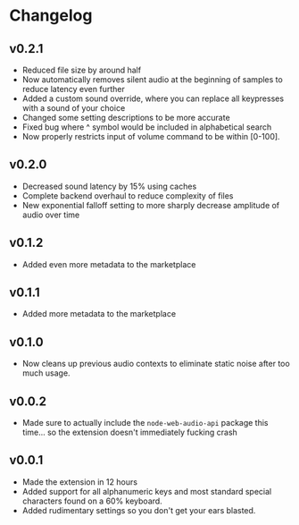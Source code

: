 # Changelog

## v0.2.1

-   Reduced file size by around half
-   Now automatically removes silent audio at the beginning of samples to reduce latency even further
-   Added a custom sound override, where you can replace all keypresses with a sound of your choice
-   Changed some setting descriptions to be more accurate
-   Fixed bug where ^ symbol would be included in alphabetical search
-   Now properly restricts input of volume command to be within [0-100].

## v0.2.0

-   Decreased sound latency by 15% using caches
-   Complete backend overhaul to reduce complexity of files
-   New exponential falloff setting to more sharply decrease amplitude of audio over time

## v0.1.2

-   Added even more metadata to the marketplace

## v0.1.1

-   Added more metadata to the marketplace

## v0.1.0

-   Now cleans up previous audio contexts to eliminate static noise after too much usage.

## v0.0.2

-   Made sure to actually include the `node-web-audio-api` package this time... so the extension doesn't immediately fucking crash

## v0.0.1

-   Made the extension in 12 hours
-   Added support for all alphanumeric keys and most standard special characters found on a 60% keyboard.
-   Added rudimentary settings so you don't get your ears blasted.
